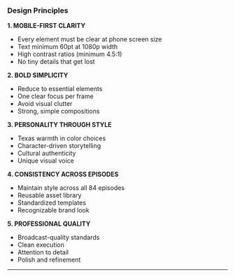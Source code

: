 ### Design Principles

**1. MOBILE-FIRST CLARITY**

- Every element must be clear at phone screen size
- Text minimum 60pt at 1080p width
- High contrast ratios (minimum 4.5:1)
- No tiny details that get lost

**2. BOLD SIMPLICITY**

- Reduce to essential elements
- One clear focus per frame
- Avoid visual clutter
- Strong, simple compositions

**3. PERSONALITY THROUGH STYLE**

- Texas warmth in color choices
- Character-driven storytelling
- Cultural authenticity
- Unique visual voice

**4. CONSISTENCY ACROSS EPISODES**

- Maintain style across all 84 episodes
- Reusable asset library
- Standardized templates
- Recognizable brand look

**5. PROFESSIONAL QUALITY**

- Broadcast-quality standards
- Clean execution
- Attention to detail
- Polish and refinement

---
